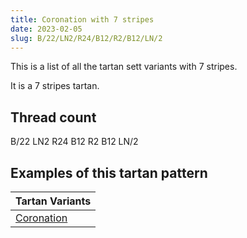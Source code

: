 ```yaml
---
title: Coronation with 7 stripes
date: 2023-02-05
slug: B/22/LN2/R24/B12/R2/B12/LN/2
---
```

This is a list of all the tartan sett variants with 7 stripes.

It is a 7 stripes tartan.


## Thread count
B/22 LN2 R24 B12 R2 B12 LN/2

## Examples of this tartan pattern

| Tartan Variants |
|---------------|
| [Coronation](/variants/b/22/ln2/r24/b12/r2/b12/ln/2-b304080-lne0e0e0-rc00000)||
